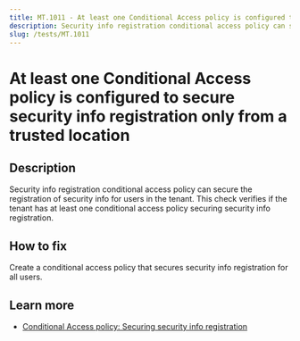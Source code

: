 ```yaml
---
title: MT.1011 - At least one Conditional Access policy is configured to secure security info registration only from a trusted location
description: Security info registration conditional access policy can secure the registration of security info for users in the tenant. This check verifies if the tenant has at least one conditional access policy securing security info registration.
slug: /tests/MT.1011
---
```


# At least one Conditional Access policy is configured to secure security info registration only from a trusted location

## Description

Security info registration conditional access policy can secure the registration of security info for users in the tenant. This check verifies if the tenant has at least one conditional access policy securing security info registration.

## How to fix

Create a conditional access policy that secures security info registration for all users.

## Learn more

- [Conditional Access policy: Securing security info registration](https://learn.microsoft.com/entra/identity/conditional-access/howto-conditional-access-policy-registration)
